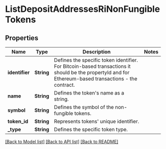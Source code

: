 # ListDepositAddressesRiNonFungibleTokens

## Properties

Name | Type | Description | Notes
------------ | ------------- | ------------- | -------------
**identifier** | **String** | Defines the specific token identifier. For Bitcoin-based transactions it should be the propertyId and for Ethereum-based transactions - the contract. | 
**name** | **String** | Defines the token's name as a string. | 
**symbol** | **String** | Defines the symbol of the non-fungible tokens. | 
**token_id** | **String** | Represents tokens' unique identifier. | 
**_type** | **String** | Defines the specific token type. | 

[[Back to Model list]](../README.md#documentation-for-models) [[Back to API list]](../README.md#documentation-for-api-endpoints) [[Back to README]](../README.md)


